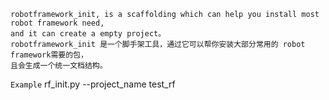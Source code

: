     robotframework_init, is a scaffolding which can help you install most robot framework need,
    and it can create a empty project。
    robotframework_init 是一个脚手架工具，通过它可以帮你安装大部分常用的 robot framework需要的包，
    且会生成一个统一文档结构。

`Example`
rf_init.py --project_name test_rf

